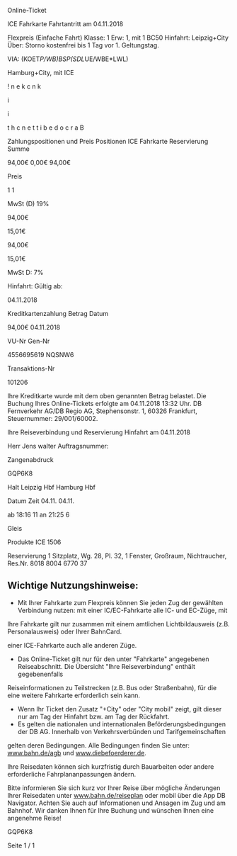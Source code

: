 Online-Ticket

ICE Fahrkarte
Fahrtantritt am 04.11.2018

Flexpreis (Einfache Fahrt)
Klasse:
1
Erw:
1, mit 1 BC50
Hinfahrt: Leipzig+City
Über:
Storno kostenfrei bis 1 Tag vor 1. Geltungstag.

VIA: (KOET*P/WB)*BSP*(SDL*UE/WBE*LWL)

 Hamburg+City, mit ICE

!
n
e
k
c
n
k

i

i

t
h
c
n
e
t
t
i
b
e
d
o
c
r
a
B

Zahlungspositionen und Preis
Positionen
ICE Fahrkarte
Reservierung
Summe

94,00€
0,00€
94,00€

Preis

1
1

MwSt (D) 19%

94,00€

15,01€

94,00€

15,01€

MwSt D: 7%

Hinfahrt:
Gültig ab:

04.11.2018

Kreditkartenzahlung
Betrag
Datum

94,00€
04.11.2018

VU-Nr
Gen-Nr

4556695619
NQSNW6

Transaktions-Nr

101206

Ihre Kreditkarte wurde mit dem oben genannten Betrag belastet. Die Buchung Ihres
Online-Tickets erfolgte am 04.11.2018 13:32 Uhr. DB Fernverkehr AG/DB Regio AG,
Stephensonstr. 1, 60326 Frankfurt, Steuernummer: 29/001/60002.

Ihre Reiseverbindung und Reservierung Hinfahrt am 04.11.2018

Herr  Jens walter
Auftragsnummer:

Zangenabdruck

GQP6K8

Halt
Leipzig Hbf
Hamburg Hbf

Datum Zeit
04.11.
04.11.

ab 18:16 11
an 21:25 6

Gleis

Produkte
ICE 1506

Reservierung
1 Sitzplatz, Wg. 28, Pl. 32, 1 Fenster, Großraum,
Nichtraucher, Res.Nr. 8018 8004 6770 37

Wichtige Nutzungshinweise:
-
- Mit Ihrer Fahrkarte zum Flexpreis können Sie jeden Zug der gewählten Verbindung nutzen: mit einer IC/EC-Fahrkarte alle IC- und EC-Züge, mit

Ihre Fahrkarte gilt nur zusammen mit einem amtlichen Lichtbildausweis (z.B. Personalausweis) oder Ihrer BahnCard.

einer ICE-Fahrkarte auch alle anderen Züge.

- Das Online-Ticket gilt nur für den unter "Fahrkarte" angegebenen Reiseabschnitt. Die Übersicht "Ihre Reiseverbindung" enthält gegebenenfalls

Reiseinformationen zu Teilstrecken (z.B. Bus oder Straßenbahn), für die eine weitere Fahrkarte erforderlich sein kann.
- Wenn Ihr Ticket den Zusatz "+City" oder "City mobil" zeigt, gilt dieser nur am Tag der Hinfahrt bzw. am Tag der Rückfahrt.
- Es gelten die nationalen und internationalen Beförderungsbedingungen der DB AG. Innerhalb von Verkehrsverbünden und Tarifgemeinschaften

gelten deren Bedingungen. Alle Bedingungen finden Sie unter: www.bahn.de/agb und www.diebefoerderer.de.

Ihre Reisedaten können sich kurzfristig durch Bauarbeiten oder andere erforderliche Fahrplananpassungen ändern.

Bitte informieren Sie sich kurz vor Ihrer Reise über mögliche Änderungen Ihrer Reisedaten unter www.bahn.de/reiseplan oder mobil über die
App DB Navigator. Achten Sie auch auf Informationen und Ansagen im Zug und am Bahnhof. Wir danken Ihnen für Ihre Buchung und wünschen
Ihnen eine angenehme Reise!

GQP6K8

Seite 1 / 1

